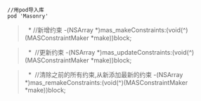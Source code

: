 


```
//用pod导入库
pod 'Masonry'
```


>    *  //新增约束
> -(NSArray *)mas_makeConstraints:(void(^)(MASConstraintMaker *make))block;



>   *  //更新约束
> -(NSArray *)mas_updateConstraints:(void(^)(MASConstraintMaker *make))block;



>   *  //清除之前的所有约束,从新添加最新的约束
> -(NSArray *)mas_remakeConstraints:(void(^)(MASConstraintMaker *make))block;
   




